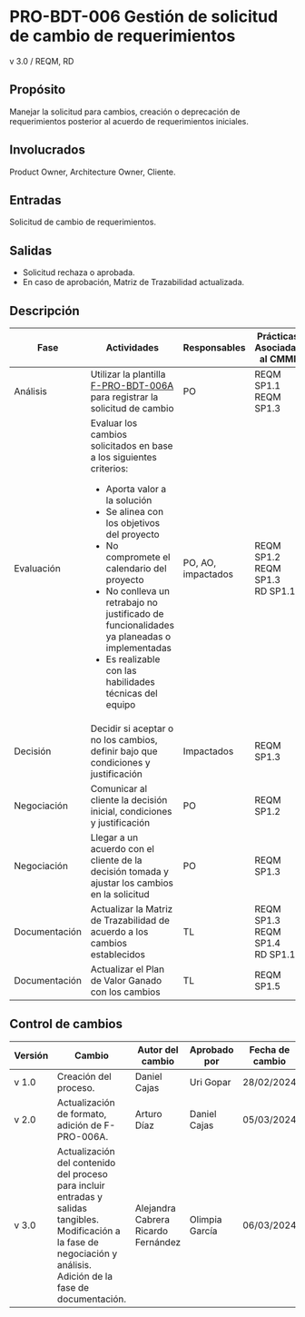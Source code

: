 # PRO-BDT-006 Gestión de solicitud de cambio de requerimientos

v 3.0 / REQM, RD

## Propósito

Manejar la solicitud para cambios, creación o deprecación de requerimientos posterior al acuerdo de requerimientos iniciales.

## Involucrados

Product Owner, Architecture Owner, Cliente.

## Entradas

Solicitud de cambio de requerimientos.

## Salidas

- Solicitud rechaza o aprobada.
- En caso de aprobación, Matriz de Trazabilidad actualizada.

## Descripción

| Fase          | Actividades                                                                                                                                                                                                                                                                                                                                                                           | Responsables       | Prácticas Asociadas al CMMI              |
| ------------- | ------------------------------------------------------------------------------------------------------------------------------------------------------------------------------------------------------------------------------------------------------------------------------------------------------------------------------------------------------------------------------------- | ------------------ | ---------------------------------------- |
| Análisis      | Utilizar la plantilla [F-PRO-BDT-006A](f-pro-bdt-006a.md) para registrar la solicitud de cambio                                                                                                                                                                                                                                                                                       | PO                 | REQM SP1.1 <br> REQM SP1.3               |
| Evaluación    | Evaluar los cambios solicitados en base a los siguientes criterios: <ul><li>Aporta valor a la solución</li> <li>Se alinea con los objetivos del proyecto</li> <li>No compromete el calendario del proyecto</li> <li> No conlleva un retrabajo no justificado de funcionalidades ya planeadas o implementadas</li> <li>Es realizable con las habilidades técnicas del equipo</li></ul> | PO, AO, impactados | REQM SP1.2 <br> REQM SP1.3 <br> RD SP1.1 |
| Decisión      | Decidir si aceptar o no los cambios, definir bajo que condiciones y justificación                                                                                                                                                                                                                                                                                                     | Impactados         | REQM SP1.3                               |
| Negociación   | Comunicar al cliente la decisión inicial, condiciones y justificación                                                                                                                                                                                                                                                                                                                 | PO                 | REQM SP1.2                               |
| Negociación   | Llegar a un acuerdo con el cliente de la decisión tomada y ajustar los cambios en la solicitud                                                                                                                                                                                                                                                                                        | PO                 | REQM SP1.3                               |
| Documentación | Actualizar la Matriz de Trazabilidad de acuerdo a los cambios establecidos                                                                                                                                                                                                                                                                                                            | TL                 | REQM SP1.3 <br> REQM SP1.4 <br> RD SP1.1 |
| Documentación | Actualizar el Plan de Valor Ganado con los cambios                                                                                                                                                                                                                                                                                                                                    | TL                 | REQM SP1.5                               |

## Control de cambios

| Versión | Cambio                                                                                                                                                                              | Autor del cambio                         | Aprobado por   | Fecha de cambio |
| ------- | ----------------------------------------------------------------------------------------------------------------------------------------------------------------------------------- | ---------------------------------------- | -------------- | --------------- |
| v 1.0   | Creación del proceso.                                                                                                                                                               | Daniel Cajas                             | Uri Gopar      | 28/02/2024      |
| v 2.0   | Actualización de formato, adición de F-PRO-006A.                                                                                                                                    | Arturo Díaz                              | Daniel Cajas   | 05/03/2024      |
| v 3.0   | Actualización del contenido del proceso para incluir entradas y salidas tangibles. <br> Modificación a la fase de negociación y análisis. <br> Adición de la fase de documentación. | Alejandra Cabrera <br> Ricardo Fernández | Olimpia García | 06/03/2024      |
